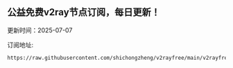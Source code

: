 ## 公益免费v2ray节点订阅，每日更新！
更新时间：2025-07-07

订阅地址:
```
https://raw.githubusercontent.com/shichongzheng/v2rayfree/main/v2rayfree
```
